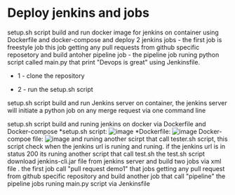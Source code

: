 # Deploy jenkins and jobs 
  setup.sh script build and run docker image for jenkins on container using Dockerfile and docker-compose and deploy 2 jenkins jobs -
  the first job is freestyle job this job getting any pull requests from github specific reposetory and build antoher pipeline job - 
  the pipeline job runing python script called main.py that print "Devops is great" using Jenkinsfile.


* 1 - clone the repository 


* 2 - run the setup.sh script



setup.sh script build and run Jenkins server on container, the jenkins server will initiate a python job on any merge request via one command line



setup.sh script build and runing jenkins on docker via Dockerfile and Docker-compose
*setup.sh script:
![image](https://user-images.githubusercontent.com/113102456/218678901-2e94aa89-44ac-4d4e-9f99-e0666eba381f.png)
*Dockerfile:
![image](https://user-images.githubusercontent.com/113102456/218678967-64cecd7f-1dde-4f82-9ff0-d1611e6d7982.png)
Docker-compoe file:
![image](https://user-images.githubusercontent.com/113102456/218678678-bf0d223e-8141-4e4c-b19f-6360a04c544a.png)
and runing another scirpt that call tester.sh script, this script check when the jenkins url is runing and runing.
if the jenkins url is in status 200 its runing another script that call test.sh
the test.sh script download jenkins-cli.jar file from jenkins server and build two jobs via xml file .
the first job call "pull request demo1" that jobs getting any pull request from github specific repository and build another job that call "pipeline"
the pipeline jobs runing main.py script via Jenkinsfile
